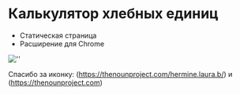 # Калькулятор хлебных единиц

- Статическая страница
- Расширение для Chrome

![''](https://media.giphy.com/media/XtePa2rPbqhgNtnAhX/giphy.gif)

Спасибо за иконку: (https://thenounproject.com/hermine.laura.b/) и (https://thenounproject.com)